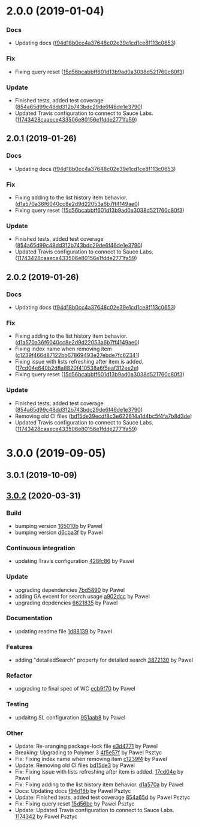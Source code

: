 <a name="2.0.0"></a>
# 2.0.0 (2019-01-04)


### Docs

* Updating docs ([f94d18b0cc4a37648c02e39e1cd1ce8f113c0653](https://github.com/advanced-rest-client/history-list-mixin/commit/f94d18b0cc4a37648c02e39e1cd1ce8f113c0653))

### Fix

* Fixing query reset ([15d56bcabbff601d13b9ad0a3038d521760c80f3](https://github.com/advanced-rest-client/history-list-mixin/commit/15d56bcabbff601d13b9ad0a3038d521760c80f3))

### Update

* Finished tests, added test coverage ([854a65d99c48dd312b743bdc29de6f46de1e3790](https://github.com/advanced-rest-client/history-list-mixin/commit/854a65d99c48dd312b743bdc29de6f46de1e3790))
* Updated Travis configuration to connect to Sauce Labs. ([11743428caaece433506e80156e1fdde2771fa59](https://github.com/advanced-rest-client/history-list-mixin/commit/11743428caaece433506e80156e1fdde2771fa59))



## 2.0.1 (2019-01-26)


### Docs

* Updating docs ([f94d18b0cc4a37648c02e39e1cd1ce8f113c0653](https://github.com/advanced-rest-client/history-list-mixin/commit/f94d18b0cc4a37648c02e39e1cd1ce8f113c0653))

### Fix

* Fixing adding to the list history item behavior. ([d1a570a36f6040cc8e2d9d22053a6b7ff4149ae0](https://github.com/advanced-rest-client/history-list-mixin/commit/d1a570a36f6040cc8e2d9d22053a6b7ff4149ae0))
* Fixing query reset ([15d56bcabbff601d13b9ad0a3038d521760c80f3](https://github.com/advanced-rest-client/history-list-mixin/commit/15d56bcabbff601d13b9ad0a3038d521760c80f3))

### Update

* Finished tests, added test coverage ([854a65d99c48dd312b743bdc29de6f46de1e3790](https://github.com/advanced-rest-client/history-list-mixin/commit/854a65d99c48dd312b743bdc29de6f46de1e3790))
* Updated Travis configuration to connect to Sauce Labs. ([11743428caaece433506e80156e1fdde2771fa59](https://github.com/advanced-rest-client/history-list-mixin/commit/11743428caaece433506e80156e1fdde2771fa59))



## 2.0.2 (2019-01-26)


### Docs

* Updating docs ([f94d18b0cc4a37648c02e39e1cd1ce8f113c0653](https://github.com/advanced-rest-client/history-list-mixin/commit/f94d18b0cc4a37648c02e39e1cd1ce8f113c0653))

### Fix

* Fixing adding to the list history item behavior. ([d1a570a36f6040cc8e2d9d22053a6b7ff4149ae0](https://github.com/advanced-rest-client/history-list-mixin/commit/d1a570a36f6040cc8e2d9d22053a6b7ff4149ae0))
* Fixing index name when removing item ([c1239f466d87122bb67869493e27ebde7fc62341](https://github.com/advanced-rest-client/history-list-mixin/commit/c1239f466d87122bb67869493e27ebde7fc62341))
* Fixing issue with lists refreshing after item is added. ([17cd04e640b2d8a8820f410538a6f5eaf312ee2e](https://github.com/advanced-rest-client/history-list-mixin/commit/17cd04e640b2d8a8820f410538a6f5eaf312ee2e))
* Fixing query reset ([15d56bcabbff601d13b9ad0a3038d521760c80f3](https://github.com/advanced-rest-client/history-list-mixin/commit/15d56bcabbff601d13b9ad0a3038d521760c80f3))

### Update

* Finished tests, added test coverage ([854a65d99c48dd312b743bdc29de6f46de1e3790](https://github.com/advanced-rest-client/history-list-mixin/commit/854a65d99c48dd312b743bdc29de6f46de1e3790))
* Removing old CI files ([bd15de39ecdf8c3e622614a1d4bc5f4fa7b8d3de](https://github.com/advanced-rest-client/history-list-mixin/commit/bd15de39ecdf8c3e622614a1d4bc5f4fa7b8d3de))
* Updated Travis configuration to connect to Sauce Labs. ([11743428caaece433506e80156e1fdde2771fa59](https://github.com/advanced-rest-client/history-list-mixin/commit/11743428caaece433506e80156e1fdde2771fa59))



# 3.0.0 (2019-09-05)



## 3.0.1 (2019-10-09)



<a name="3.0.2"></a>
## [3.0.2](https://github.com/advanced-rest-client/history-list-mixin/compare/3.0.0...3.0.2) (2020-03-31)

### Build

* bumping version [165010b](https://github.com/advanced-rest-client/history-list-mixin/commit/165010b215e39c6b440493a448545510b867980f) by Pawel
* bumping version [d6cba3f](https://github.com/advanced-rest-client/history-list-mixin/commit/d6cba3f9bb7e3cae4672ec52e972a22a840bd9e1) by Pawel


### Continuous integration

* updating Travis configuration [428fc86](https://github.com/advanced-rest-client/history-list-mixin/commit/428fc86147b6fd203f14ea543835d83955bf5f0f) by Pawel


### Update

* upgrading dependencies [7bd5890](https://github.com/advanced-rest-client/history-list-mixin/commit/7bd5890aff71aff81b56b099d1f7293ba8273ce1) by Pawel
* adding GA evcent for search usage [a902dcc](https://github.com/advanced-rest-client/history-list-mixin/commit/a902dccd33240740402f55be3b712a08149f0f2e) by Pawel
* upgrading depdencies [6621835](https://github.com/advanced-rest-client/history-list-mixin/commit/66218353a7762af6ce5e25dbab5977587d088622) by Pawel


### Documentation

* updating readme file [1d88139](https://github.com/advanced-rest-client/history-list-mixin/commit/1d88139ab07cae636ed9969aee59368fb5889cf9) by Pawel


### Features

* adding "detailedSearch" property for detailed search [3872130](https://github.com/advanced-rest-client/history-list-mixin/commit/3872130214a671ac5cd0d3dc6320391c1d45cfdf) by Pawel


### Refactor

* upgrading to final spec of WC [ecb9f70](https://github.com/advanced-rest-client/history-list-mixin/commit/ecb9f7066addd6ce958a1e1dd2e18f15472a83b9) by Pawel


### Testing

* updaitng SL configuration [951aab8](https://github.com/advanced-rest-client/history-list-mixin/commit/951aab8328918563c20908a1048308fa5fe1f4db) by Pawel


### Other

* Update: Re-aranging package-lock file
 [e3d4771](https://github.com/advanced-rest-client/history-list-mixin/commit/e3d477180ca9ba5bc2c2e41d3de5944d9242ffa7) by Pawel
* Breaking: Upgrading to Polymer 3
 [4f5e57f](https://github.com/advanced-rest-client/history-list-mixin/commit/4f5e57f0fbd7abf8659f1e36741397bfe6b1f495) by Pawel Psztyc
* Fix: Fixing index name when removing item
 [c1239f4](https://github.com/advanced-rest-client/history-list-mixin/commit/c1239f466d87122bb67869493e27ebde7fc62341) by Pawel
* Update: Removing old CI files
 [bd15de3](https://github.com/advanced-rest-client/history-list-mixin/commit/bd15de39ecdf8c3e622614a1d4bc5f4fa7b8d3de) by Pawel
* Fix: Fixing issue with lists refreshing after item is added.
 [17cd04e](https://github.com/advanced-rest-client/history-list-mixin/commit/17cd04e640b2d8a8820f410538a6f5eaf312ee2e) by Pawel
* Fix: Fixing adding to the list history item behavior.
 [d1a570a](https://github.com/advanced-rest-client/history-list-mixin/commit/d1a570a36f6040cc8e2d9d22053a6b7ff4149ae0) by Pawel
* Docs: Updating docs
 [f94d18b](https://github.com/advanced-rest-client/history-list-mixin/commit/f94d18b0cc4a37648c02e39e1cd1ce8f113c0653) by Pawel Psztyc
* Update: Finished tests, added test coverage
 [854a65d](https://github.com/advanced-rest-client/history-list-mixin/commit/854a65d99c48dd312b743bdc29de6f46de1e3790) by Pawel Psztyc
* Fix: Fixing query reset
 [15d56bc](https://github.com/advanced-rest-client/history-list-mixin/commit/15d56bcabbff601d13b9ad0a3038d521760c80f3) by Pawel Psztyc
* Update: Updated Travis configuration to connect to Sauce Labs.
 [1174342](https://github.com/advanced-rest-client/history-list-mixin/commit/11743428caaece433506e80156e1fdde2771fa59) by Pawel Psztyc


